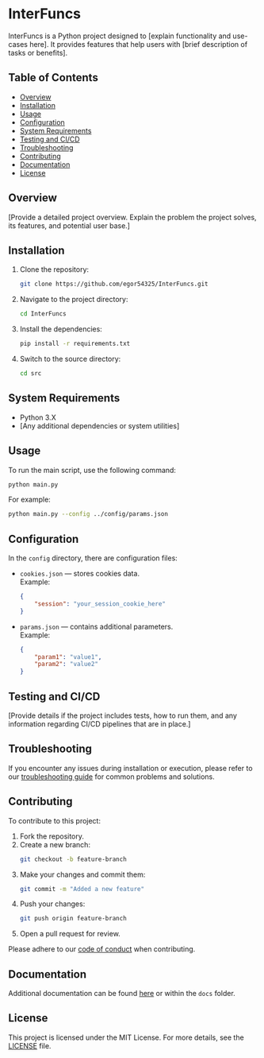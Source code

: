 # InterFuncs

InterFuncs is a Python project designed to [explain functionality and use-cases here]. It provides features that help users with [brief description of tasks or benefits].

## Table of Contents
- [Overview](#overview)
- [Installation](#installation)
- [Usage](#usage)
- [Configuration](#configuration)
- [System Requirements](#system-requirements)
- [Testing and CI/CD](#testing-and-cicd)
- [Troubleshooting](#troubleshooting)
- [Contributing](#contributing)
- [Documentation](#documentation)
- [License](#license)

## Overview

[Provide a detailed project overview. Explain the problem the project solves, its features, and potential user base.]

## Installation

1. Clone the repository:
    ```bash
    git clone https://github.com/egor54325/InterFuncs.git
    ```
2. Navigate to the project directory:
    ```bash
    cd InterFuncs
    ```
3. Install the dependencies:
    ```bash
    pip install -r requirements.txt
    ```
4. Switch to the source directory:
    ```bash
    cd src
    ```

## System Requirements

- Python 3.X
- [Any additional dependencies or system utilities]

## Usage

To run the main script, use the following command:
```bash
python main.py
```
For example:
```bash
python main.py --config ../config/params.json
```

## Configuration

In the `config` directory, there are configuration files:
- `cookies.json` — stores cookies data.  
  Example:
  ```json
  {
      "session": "your_session_cookie_here"
  }
  ```
- `params.json` — contains additional parameters.  
  Example:
  ```json
  {
      "param1": "value1",
      "param2": "value2"
  }
  ```

## Testing and CI/CD

[Provide details if the project includes tests, how to run them, and any information regarding CI/CD pipelines that are in place.]

## Troubleshooting

If you encounter any issues during installation or execution, please refer to our [troubleshooting guide](link_here) for common problems and solutions.

## Contributing

To contribute to this project:

1. Fork the repository.
2. Create a new branch:
    ```bash
    git checkout -b feature-branch
    ```
3. Make your changes and commit them:
    ```bash
    git commit -m "Added a new feature"
    ```
4. Push your changes:
    ```bash
    git push origin feature-branch
    ```
5. Open a pull request for review.

Please adhere to our [code of conduct](link_here) when contributing.

## Documentation

Additional documentation can be found [here](link_to_documentation) or within the `docs` folder.

## License

This project is licensed under the MIT License. For more details, see the [LICENSE](LICENSE) file.
